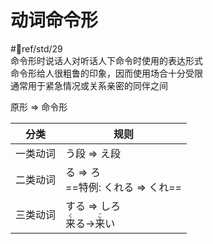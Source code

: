 # 动词命令形  
 #📖ref/std/29  
命令形时说话人对听话人下命令时使用的表达形式  
命令形给人很粗鲁的印象，因而使用场合十分受限  
通常用于紧急情况或关系亲密的同伴之间  

原形 => 命令形  

| 分类   | 规则                                                               |
| ---- | ---------------------------------------------------------------- |
| 一类动词 | う段 => え段                                                         |
| 二类动词 | る => ろ<br>==特例: くれる => くれ==                                      |
| 三类动词 | する => しろ<br><ruby>来<rt>く</rt></ruby>る-><ruby>来<rt>こ</rt></ruby>い |
